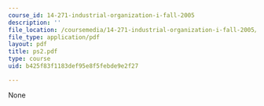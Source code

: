 ```yaml
---
course_id: 14-271-industrial-organization-i-fall-2005
description: ''
file_location: /coursemedia/14-271-industrial-organization-i-fall-2005/b425f83f1183def95e8f5febde9e2f27_ps2.pdf
file_type: application/pdf
layout: pdf
title: ps2.pdf
type: course
uid: b425f83f1183def95e8f5febde9e2f27

---
```

None
